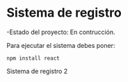 <h1>Sistema de registro</h1>

-Estado del proyecto: En contrucción.

Para ejecutar el sistema debes poner:

```npm install react```

Sistema de registro 2
